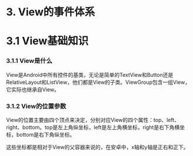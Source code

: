 # 3. View的事件体系

# 3.1 View基础知识

### 3.1.1 View是什么

View是Android中所有控件的基类，无论是简单的TextView和Button还是RelativeLayout和ListView，他们都是View的子类。ViewGroup包含一组View，它实际也继承自View。

### 3.1.2 View的位置参数

View的位置主要由四个顶点来决定，分别对应View的四个属性：top、left、right、bottom。top是左上角纵坐标，left是左上角横坐标，right是右下角横坐标，bottom是右下角纵坐标。

这些坐标都是相对于View的父容器来说的，在安卓中，x轴和y轴是正右和正下。
